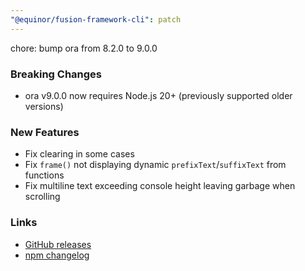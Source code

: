 ```yaml
---
"@equinor/fusion-framework-cli": patch
---
```


chore: bump ora from 8.2.0 to 9.0.0

### Breaking Changes
- ora v9.0.0 now requires Node.js 20+ (previously supported older versions)

### New Features
- Fix clearing in some cases
- Fix `frame()` not displaying dynamic `prefixText`/`suffixText` from functions
- Fix multiline text exceeding console height leaving garbage when scrolling

### Links
- [GitHub releases](https://github.com/sindresorhus/ora/releases/tag/v9.0.0)
- [npm changelog](https://www.npmjs.com/package/ora?activeTab=versions)
